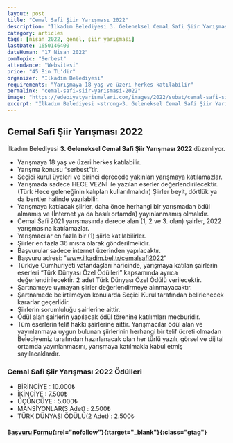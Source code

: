 ```yaml
---
layout: post
title: "Cemal Safi Şiir Yarışması 2022"
description: "İlkadım Belediyesi 3. Geleneksel Cemal Safi Şiir Yarışması 2022 düzenliyor."
category: articles
tags: [nisan 2022, genel, şiir yarışması]
lastDate: 1650146400
dateHuman: "17 Nisan 2022"
comTopic: "Serbest"
attendance: "Websitesi"
price: "45 Bin TL'dir"
organizer: "İlkadım Belediyesi"
requirements: "Yarışmaya 18 yaş ve üzeri herkes katılabilir"
permalink: "cemal-safi-siir-yarismasi-2022"
image: "https://edebiyatyarismalari.com/images/2022/subat/cemal-safi-siir-yarismasi.jpeg"
excerpt: "İlkadım Belediyesi <strong>3. Geleneksel Cemal Safi Şiir Yarışması 2022</strong> düzenliyor."
---
```


## Cemal Safi Şiir Yarışması 2022
İlkadım Belediyesi **3. Geleneksel Cemal Safi Şiir Yarışması 2022** düzenliyor.  

- Yarışmaya 18 yaş ve üzeri herkes katılabilir.
- Yarışma konusu “serbest”tir.
- Seçici kurul üyeleri ve birinci derecede yakınları yarışmaya katılamazlar.
- Yarışmada sadece HECE VEZNİ ile yazılan eserler değerlendirilecektir. (Türk Hece geleneğinin kalıpları kullanılmalıdır) Şiirler beyit, dörtlük ya da bentler halinde yazılabilir.
- Yarışmaya katılacak şiirler, daha önce herhangi bir yarışmadan ödül almamış ve (İnternet ya da basılı ortamda) yayınlanmamış olmalıdır.
- Cemal Safi 2021 yarışmasında derece alan (1, 2 ve 3. olan) şairler, 2022 yarışmasına katılamazlar.
- Yarışmacılar en fazla bir (1) şiirle katılabilirler.
- Şiirler en fazla 36 mısra olarak gönderilmelidir.
- Başvurular sadece internet üzerinden yapılacaktır.
- Başvuru adresi: "www.ilkadim.bel.tr/cemalsafi2022"
- Türkiye Cumhuriyeti vatandaşları haricinde, yarışmaya katılan şairlerin eserleri “Türk Dünyası Özel Ödülleri” kapsamında ayrıca değerlendirilecektir. 2 adet Türk Dünyası Özel Ödülü verilecektir.
- Şartnameye uymayan şiirler değerlendirmeye alınmayacaktır.
- Şartnamede belirtilmeyen konularda Seçici Kurul tarafından belirlenecek kararlar geçerlidir.
- Şiirlerin sorumluluğu şairlerine aittir.
- Ödül alan şairlerin yapılacak ödül törenine katılımları mecburidir.
- Tüm eserlerin telif hakkı şairlerine aittir. Yarışmacılar ödül alan ve yayınlanmaya uygun bulunan şiirlerinin herhangi bir telif ücreti olmadan Belediyemiz tarafından hazırlanacak olan her türlü yazılı, görsel ve dijital ortamda yayınlanmasını, yarışmaya katılmakla kabul etmiş sayılacaklardır.

### Cemal Safi Şiir Yarışması 2022 Ödülleri
- BİRİNCİYE : 10.000₺
- İKİNCİYE : 7.500₺
- ÜÇÜNCÜYE : 5.000₺
- MANSİYONLAR(3 Adet) : 2.500₺
- TÜRK DÜNYASI ÖDÜLÜ(2 Adet) : 2.500₺

#### [Başvuru Formu](https://www.ilkadim.bel.tr/yaris-basvuru.php){:rel="nofollow"}{:target="_blank"}{:class="gtag"}